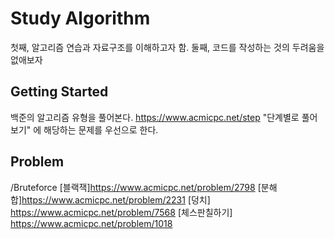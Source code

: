# Study Algorithm

첫째, 알고리즘 연습과 자료구조를 이해하고자 함.
둘째, 코드를 작성하는 것의 두려움을 없애보자

## Getting Started

백준의 알고리즘 유형을 풀어본다.
https://www.acmicpc.net/step 
"단계별로 풀어보기" 에 해당하는 문제를 우선으로 한다.

## Problem

/Bruteforce
[블랙잭]https://www.acmicpc.net/problem/2798
[분해합]https://www.acmicpc.net/problem/2231
[덩치] https://www.acmicpc.net/problem/7568
[체스판칠하기] https://www.acmicpc.net/problem/1018